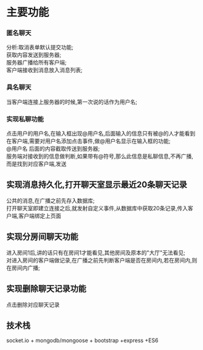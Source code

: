 # 主要功能
### 匿名聊天
分析:取消表单默认提交功能;   
获取内容发送到服务器;   
服务器广播给所有客户端;  
客户端接收到消息放入消息列表;
### 具名聊天
当客户端连接上服务器的时候,第一次说的话作为用户名;    
### 实现私聊功能
点击用户的用户名,在输入框出现@用户名,后面输入的信息只有被@的人才能看到    
在客户端,需要对用户名添加点击事件,做@用户名显示在输入框的功能;       
@用户名 后面的内容截取传送到服务器;      
服务端对接收到的信息做判断,如果带有@符号,那么此信息是私聊信息,不再广播,而是找到对应客户端,发送
##  实现消息持久化,打开聊天室显示最近20条聊天记录 
公共的消息,在广播之前先存入数据库;    
打开聊天室即建立连接之后,就发射自定义事件,从数据库中获取20条记录,传入客户端,客户端绑定上页面   
## 实现分房间聊天功能
进入房间1后,讲的话只有在房间1才能看见,其他房间及原本的"大厅"无法看见;   
对进入房间的客户端做记录,在广播之前先判断客户端是否在房间内,若在房间内,则在房间内广播;       
## 实现删除聊天记录功能   
点击删除对应聊天记录
## 技术栈
socket.io + mongodb/mongoose + bootstrap +express +ES6
